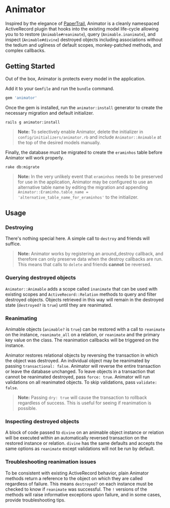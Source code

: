 Animator
========
Inspired by the elegance of [PaperTrail](https://github.com/airblade/paper_trail), Animator is a cleanly namespaced ActiveRecord plugin that hooks into the existing model life-cycle allowing you to to restore (`Animable#reanimate`), query (`Animable.inanimate`), and inspect (`Animable#divine`) destroyed objects including associations without the tedium and ugliness of default scopes, monkey-patched methods, and complex callbacks.

## Getting Started
Out of the box, Animator is protects every model in the application. 

Add it to your `Gemfile` and run the `bundle` command.
```ruby
gem 'animator'
```

Once the gem is installed, run the `animator:install` generator to create the necessary migration and default initializer.
```console
rails g animator:install
```

> **Note:** To selectively enable Animator, delete the initializer in `config/initializers/animator.rb` and include `Animator::Animable` at the top of the desired models manually.

Finally, the database must be migrated to create the `eraminhos` table before Animator will work properly.
```console
rake db:migrate
```

> **Note:** In the very unlikely event that `eraminhos` needs to be preserved for use in the application, Animator may be configured to use an alternative table name by editing the migration and appending `Animator::Eraminho.table_name = 'alternative_table_name_for_eraminhos'` to the initializer.

## Usage

### Destroying

There's nothing special here. A simple call to `destroy` and friends will suffice.

> **Note:** Animator works by registering an around_destroy callback, and therefore can only preserve data when the destroy callbacks are run. This means that calls to `delete` and friends **cannot** be reversed. 

### Querying destroyed objects

`Animator::Animable` adds a scope called `inanimate` that can be used with existing scopes and `ActiveRecord::Relation`  methods to query and filter destroyed objects. Objects retrieved in this way will remain in the destroyed state (`destroyed?` is `true`) until they are reanimated.

### Reanimating

Animable objects (`animable?` is `true`) can be restored with a call to `reanimate` on the instance, `reanimate_all` on a relation, or `reanimate` and the primary key value on the class. The reanimation callbacks will be triggered on the instance.

Animator restores relational objects by reversing the transaction in which the object was destroyed. An individual object may be reanimated by passing `transactional: false`. Animator will reverse the entire transaction or leave the database unchanged. To leave objects in a transaction that cannot be reanimated destroyed, pass `force: true`. Animator will run validations on all reanimated objects. To skip validations, pass `validate: false`.

> **Note:** Passing `dry: true` will cause the transaction to rollback regardless of success. This is useful for seeing if reanimation is possible.

### Inspecting destroyed objects

A block of code passed to `divine` on an animable object instance or relation will be executed within an automatically reversed transaction on the restored instance or relation. `divine` has the same defaults and accepts the same options as `reanimate` except validations will not be run by default.

### Troubleshooting reanimation issues

To be consistent with existing ActiveRecord behavior, plain Animator methods return a reference to the object on which they are called regardless of failure. This means `destroyed?` on each instance must be checked to know if `reanimate` was successful. The `!` versions of the methods will raise informative exceptions upon failure, and in some cases, provide troubleshooting tips.
